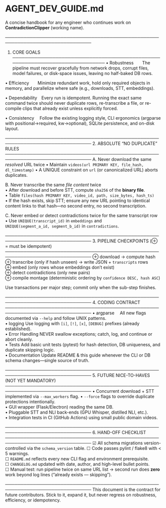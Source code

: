 # AGENT_DEV_GUIDE.md
A concise handbook for any engineer who continues work on **ContradictionClipper** (working name).

──────────────────────────────────────────────────────────────────────────────
1. CORE GOALS
──────────────────────────────────────────────────────────────────────────────
• Robustness  The pipeline must recover gracefully from network drops, corrupt
  files, model failures, or disk-space issues, leaving no half-baked DB rows.

• Efficiency  Minimize redundant work, hold only required objects in memory,
  and parallelize where safe (e.g., downloads, STT, embeddings).

• Dependability Every run is idempotent.  Running the exact same command twice
  should never duplicate rows, re-transcribe a file, or re-compile clips that
  already exist unless explicitly forced.

• Consistency  Follow the existing logging style, CLI ergonomics (argparse with
  positional→required, kw→optional), SQLite persistence, and on-disk layout.

──────────────────────────────────────────────────────────────────────────────
2. ABSOLUTE “NO DUPLICATE” RULES
──────────────────────────────────────────────────────────────────────────────
A. Never download the same *resolved* URL twice
   • Maintain `videos(url PRIMARY KEY, file_hash, dl_timestamp)`
   • A UNIQUE constraint on `url` (or canonicalized URL) aborts duplicates.

B. Never transcribe the same *file content* twice  
   • After download and before STT, compute `sha256` of the **binary file**.  
   • Table `files(hash PRIMARY KEY, video_id, path, size_bytes, hash_ts)`  
   • If the hash exists, skip STT; ensure any new URL pointing to identical
     content links to that hash—no second entry, no second transcription.

C. Never embed or detect contradictions twice for the same transcript row  
   • Use `UNIQUE(transcript_id)` in `embeddings` and  
     `UNIQUE(segment_a_id, segment_b_id)` in `contradictions`.

──────────────────────────────────────────────────────────────────────────────
3. PIPELINE CHECKPOINTS (⊕ = must be idempotent)
──────────────────────────────────────────────────────────────────────────────
⊕ download → compute hash  
⊕ transcribe (only if hash unseen) → write JSON + `transcripts` rows  
⊕ embed (only rows whose embeddings don’t exist)  
⊕ detect contradictions (only new pairs)  
⊕ compile montage (deterministic ordering by `confidence DESC, hash ASC`)

Use transactions per major step; commit only when the sub-step finishes.

──────────────────────────────────────────────────────────────────────────────
4. CODING CONTRACT
──────────────────────────────────────────────────────────────────────────────
• argparse  All new flags documented via `--help` and follow UNIX patterns.  
• logging   Use logging with `[i]`, `[!]`, `[x]`, `[DEBUG]` prefixes (already
  established).  
• Error Handling  NEVER swallow exceptions; catch, log, and continue or abort
  cleanly.  
• Tests     Add basic unit tests (pytest) for hash detection, DB uniqueness,
  and duplicate skipping logic.  
• Documentation  Update README & this guide whenever the CLI or DB schema
  changes—single source of truth.

──────────────────────────────────────────────────────────────────────────────
5. FUTURE NICE-TO-HAVES (NOT YET MANDATORY)
──────────────────────────────────────────────────────────────────────────────
• Concurrent download + STT implemented via `--max_workers` flag.
• `--force` flags to override duplicate protections intentionally.  
• GUI wrapper (Flask/Electron) reading the same DB.  
• Pluggable STT and NLI back-ends (GPU Whisper, distilled NLI, etc.).  
• Integration tests in CI (GitHub Actions) using small public domain videos.

──────────────────────────────────────────────────────────────────────────────
6. HAND-OFF CHECKLIST
──────────────────────────────────────────────────────────────────────────────
☑  All schema migrations version-controlled via the `schema_version` table.
☐  Code passes pylint / flake8 with < 5 warnings.  
☐  `README.md` reflects every new CLI flag and environment prerequisite.  
☐  `CHANGELOG.md` updated with date, author, and high-level bullet points.  
☐  Manual test: run pipeline twice on same URL list → second run does **zero**
   work beyond log lines (“already exists — skipping”).

──────────────────────────────────────────────────────────────────────────────
This document is the contract for future contributors. Stick to it, expand it,
but never regress on robustness, efficiency, or idempotency.


